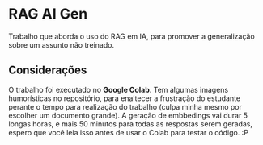 # RAG AI Gen
Trabalho que aborda o uso do RAG em IA, para promover a generalização sobre um assunto não treinado.

## Considerações
O trabalho foi executado no **Google Colab**. Tem algumas imagens humorísticas no repositório, para enaltecer a frustração do estudante perante o tempo para realização do trabalho (culpa minha mesmo por escolher um documento grande). A geração de embbedings vai durar 5 longas horas, e mais 50 minutos para todas as respostas serem geradas, espero que você leia isso antes de usar o Colab para testar o código. :P
